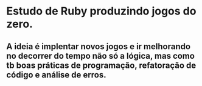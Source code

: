 # Estudo de Ruby produzindo jogos do zero.

## A ideia é implentar novos jogos e ir melhorando no decorrer do tempo não só a lógica, mas como tb boas práticas de programação, refatoração de código e análise de erros.
